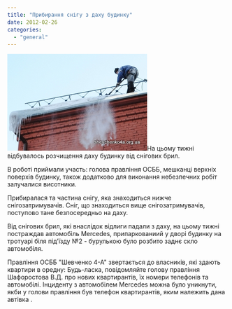 ```yaml
---
title: "Прибирання снігу з даху будинку"
date: 2012-02-26
categories: 
  - "general"
---
```


![](/wp-content/uploads/2012/02/Pribirannya-snigu.jpg "Прибирання снігу")На цьому тижні відбувалось розчищення даху будинку від снігових брил.

В роботі приймали участь: голова правління ОСББ, мешканці верхніх поверхів будинку, також додатково для виконання небезпечних робіт залучалися висотники.

Прибиралася та частина снігу, яка знаходиться нижче снігозатримувачів. Сніг, що знаходиться вище снігозатримувачів, поступово тане безпосередньо на даху.

Від снігових брил, які внаслідок відлиги падали з даху, на цьому тижні постраждав автомобіль Mercedes, припаркованиий у дворі будинку на тротуарі біля під'їзду №2 - бурулькою було розбито заднє скло автомобіля.

Правління ОСББ "Шевченко 4-А" звертається до власників, які здають квартири в оредну: Будь-ласка, повідомляйте голову правління Шафоростова В.Д. про нових квартирантів, їх номери телефонів та автомобілі. Інциденту з автомобілем Mercedes можна було уникнути, якби у голови правління був телефон квартирантів, яким належить дана автівка <!--more Прокоментувати »-->.

